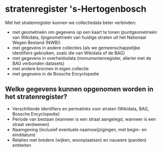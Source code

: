 # stratenregister 's-Hertogenbosch

Met het stratenregister kunnen we collectiedata beter verbinden:

- met geometrieën om gegevens op een kaart te tonen (puntgeometrieën van Wikidata, lijngeometrieën van huidige straten uit het Nationaal Wegen Bestand (NWB)) 
- met gegevens in andere collecties (als we gemeenschappelijke identifiers gebruiken, zoals die van Wikidata of de BAG)
- met gegevens in overheidsdata (monumentenregister, allerlei met de BAG verbonden datasets)
- met andere bronnen in eigen collectie
- met gegevens in de Bossche Encyclopedie

## Welke gegevens kunnen opgenomen worden in het stratenregister?

- Verschillende identifiers en permalinks voor straten (Wikidata, BAG, Bossche Encyclopedie)
- Periode van bestaan (wanneer is een straat aangelegd, wanneer is een straat verdwenen)
- Naamgeving (inclusief eventuele naamswijzigingen, met begin- en einddatum)
- Relaties met bredere (wijken, woonplaatsen) en nauwere (panden) entiteiten


